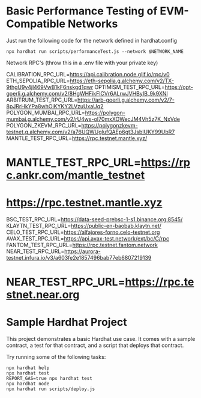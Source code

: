 # Basic Performance Testing of EVM-Compatible Networks 

Just run the following code for the network defined in hardhat.config

```npx hardhat run scripts/performanceTest.js --network $NETWORK_NAME```


Network RPC's (throw this in a .env file with your private key)

CALIBRATION_RPC_URL=https://api.calibration.node.glif.io/rpc/v0
ETH_SEPOLIA_RPC_URL=https://eth-sepolia.g.alchemy.com/v2/TX-9thgU9y4jl469VwB1kF6nskgd1qwr
OPTIMISM_TEST_RPC_URL=https://opt-goerli.g.alchemy.com/v2/8HgWHFikFlCVr6ALrwJVHByIB_9k9XNl
ARBITRUM_TEST_RPC_URL=https://arb-goerli.g.alchemy.com/v2/7-8pJRrHkYPa8whOiKYKY2LVzuUxaUq2
POLYGON_MUMBAI_RPC_URL=https://polygon-mumbai.g.alchemy.com/v2/rU4ws-oI70mxXOWecJM4Vh5z7K_NxVde
POLYGON_ZKEVM_RPC_URL=https://polygonzkevm-testnet.g.alchemy.com/v2/a76UQWUglufQAEp6gt3JsbIUKY99UbR7
MANTLE_TEST_RPC_URL=https://rpc.testnet.mantle.xyz/
# MANTLE_TEST_RPC_URL=https://rpc.ankr.com/mantle_testnet
# https://rpc.testnet.mantle.xyz
BSC_TEST_RPC_URL=https://data-seed-prebsc-1-s1.binance.org:8545/
KLAYTN_TEST_RPC_URL=https://public-en-baobab.klaytn.net/
CELO_TEST_RPC_URL=https://alfajores-forno.celo-testnet.org
AVAX_TEST_RPC_URL=https://api.avax-test.network/ext/bc/C/rpc
FANTOM_TEST_RPC_URL=https://rpc.testnet.fantom.network
NEAR_TEST_RPC_URL=https://aurora-testnet.infura.io/v3/a603fe2e1857496bab77eb6807219139
# NEAR_TEST_RPC_URL=https://rpc.testnet.near.org


# Sample Hardhat Project

This project demonstrates a basic Hardhat use case. It comes with a sample contract, a test for that contract, and a script that deploys that contract.

Try running some of the following tasks:

```shell
npx hardhat help
npx hardhat test
REPORT_GAS=true npx hardhat test
npx hardhat node
npx hardhat run scripts/deploy.js
```
